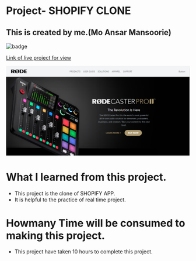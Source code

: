 # Project- SHOPIFY CLONE

## This is created by me.(Mo Ansar Mansoorie)

![badge](https://img.shields.io/badge/Project-RODE%20CLONE-yellow)

[Link of live project for view]()

![View page](./landingpage.png)

# What I learned from this project.

- This project is the clone of SHOPIFY APP.
- It is helpful to the practice of real time project.

# Howmany Time will be consumed to making this project.

- This project have taken 10 hours to complete this project.